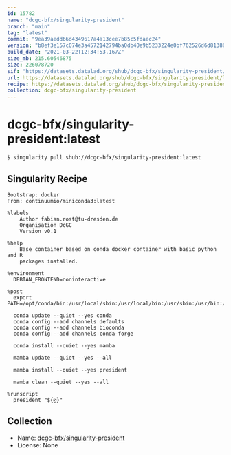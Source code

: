 ```yaml
---
id: 15782
name: "dcgc-bfx/singularity-president"
branch: "main"
tag: "latest"
commit: "9ea39aedd66d4349617a4a13cee7b85c5fdaec24"
version: "b8ef3e157c074e3a4572142794ba0db40e9b5233224e0bf762526d6d81386642"
build_date: "2021-03-22T12:34:53.167Z"
size_mb: 215.60546875
size: 226078720
sif: "https://datasets.datalad.org/shub/dcgc-bfx/singularity-president/latest/2021-03-22-9ea39aed-b8ef3e15/b8ef3e157c074e3a4572142794ba0db40e9b5233224e0bf762526d6d81386642.sif"
url: https://datasets.datalad.org/shub/dcgc-bfx/singularity-president/latest/2021-03-22-9ea39aed-b8ef3e15/
recipe: https://datasets.datalad.org/shub/dcgc-bfx/singularity-president/latest/2021-03-22-9ea39aed-b8ef3e15/Singularity
collection: dcgc-bfx/singularity-president
---
```


# dcgc-bfx/singularity-president:latest

```bash
$ singularity pull shub://dcgc-bfx/singularity-president:latest
```

## Singularity Recipe

```singularity
Bootstrap: docker
From: continuumio/miniconda3:latest

%labels
    Author fabian.rost@tu-dresden.de
    Organisation DcGC
    Version v0.1

%help
    Base container based on conda docker container with basic python and R
    packages installed.

%environment
  DEBIAN_FRONTEND=noninteractive

%post
  export PATH=/opt/conda/bin:/usr/local/sbin:/usr/local/bin:/usr/sbin:/usr/bin:/sbin:/bin

  conda update --quiet --yes conda
  conda config --add channels defaults
  conda config --add channels bioconda
  conda config --add channels conda-forge

  conda install --quiet --yes mamba

  mamba update --quiet --yes --all

  mamba install --quiet --yes president

  mamba clean --quiet --yes --all

%runscript
  president "${@}"
```

## Collection

 - Name: [dcgc-bfx/singularity-president](https://github.com/dcgc-bfx/singularity-president)
 - License: None

